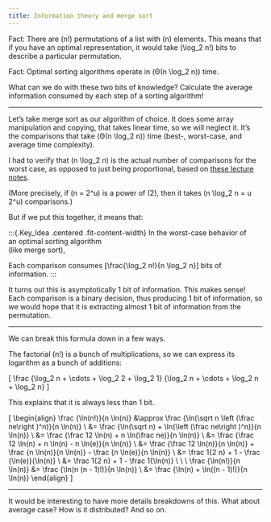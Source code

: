 ```yaml
---
title: Information theory and merge sort
---
```


Fact:
There are \(n!\) permutations of a list with \(n\) elements.
This means that if you have an optimal representation, it would take \(\log_2 n!\) bits to describe a particular permutation.

Fact:
Optimal sorting algorithms operate in \(Θ(n \log_2 n)\) time.

What can we do with these two bits of knowledge?
Calculate the average information consumed by each step of a sorting algorithm!

---

Letʼs take merge sort as our algorithm of choice.
It does some array manipulation and copying, that takes linear time, so we will neglect it.
Itʼs the comparisons that take \(Θ(n \log_2 n)\) time (best-, worst-case, and average time complexity).

I had to verify that \(n \log_2 n\) is the actual number of comparisons for the worst case, as opposed to just being proportional, based on [these lecture notes](https://www.cs.auckland.ac.nz/compsci220s1c/lectures/2016S1C/CS220-Lecture09.pdf#Navigation32).

(More precisely, if \(n = 2^u\) is a power of \(2\), then it takes \(n \log_2 n = u 2^u\) comparisons.)

But if we put this together, it means that:

:::{.Key_Idea .centered .fit-content-width}
In the worst-case behavior of <br> an optimal sorting algorithm <br> (like merge sort),

Each comparison consumes
\[\frac{\log_2 n!}{n \log_2 n}\]
bits of information.
:::

It turns out this is asymptotically 1 bit of information.
This makes sense!
Each comparison is a binary decision, thus producing 1 bit of information, so we would hope that it is extracting almost 1 bit of information from the permutation.

---

We can break this formula down in a few ways.

The factorial \(n!\) is a bunch of multiplications, so we can express its logarithm as a bunch of additions:

\[
\frac
  {\log_2 n + \cdots + \log_2 2 + \log_2 1}
  {\log_2 n + \cdots + \log_2 n + \log_2 n}
\]

This explains that it is always less than 1 bit.

\[
\begin{align}
  \frac {\ln(n!)}{n \ln(n)} &\approx \frac {\ln(\sqrt n \left (\frac ne\right )^n)}{n \ln(n)} \\
  &= \frac {\ln(\sqrt n) + \ln(\left (\frac ne\right )^n)}{n \ln(n)} \\
  &= \frac {\frac 12 \ln(n) + n \ln(\frac ne)}{n \ln(n)} \\
  &= \frac {\frac 12 \ln(n) + n \ln(n) - n \ln(e)}{n \ln(n)} \\
  &= \frac {\frac 12 \ln(n)}{n \ln(n)} + \frac {n \ln(n)}{n \ln(n)} - \frac {n \ln(e)}{n \ln(n)} \\
  &= \frac 1{2 n} + 1 - \frac {\ln(e)}{\ln(n)} \\
  &= \frac 1{2 n} + 1 - \frac 1{\ln(n)} \\
  \\ \\
  \frac {\ln(n!)}{n \ln(n)} &= \frac {\ln(n (n - 1)!)}{n \ln(n)} \\
  &= \frac {\ln(n) + \ln((n - 1)!)}{n \ln(n)}
\end{align}
\]

---

It would be interesting to have more details breakdowns of this.
What about average case? How is it distributed? And so on.
